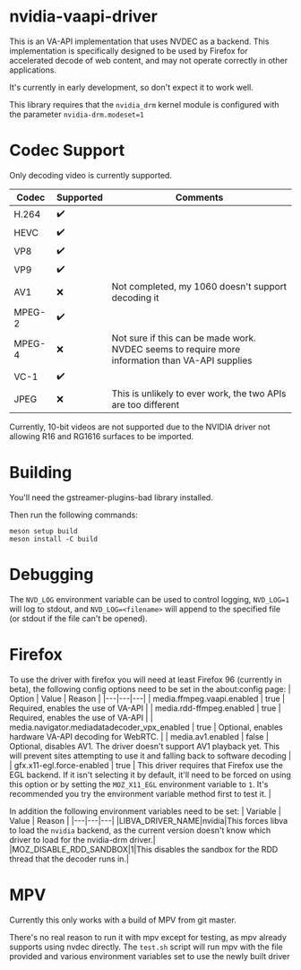 # nvidia-vaapi-driver

This is an VA-API implementation that uses NVDEC as a backend. This implementation is specifically designed to be used by Firefox for accelerated decode of web content, and may not operate correctly in other applications.

It's currently in early development, so don't expect it to work well.

This library requires that the `nvidia_drm` kernel module is configured with the parameter `nvidia-drm.modeset=1`

# Codec Support

Only decoding video is currently supported.

| Codec | Supported | Comments |
|---|---|---|
|H.264|:heavy_check_mark:||
|HEVC|:heavy_check_mark:||
|VP8|:heavy_check_mark:||
|VP9|:heavy_check_mark:||
|AV1|:x:|Not completed, my 1060 doesn't support decoding it|
|MPEG-2|:heavy_check_mark:||
|MPEG-4|:x:|Not sure if this can be made work. NVDEC seems to require more information than VA-API supplies|
|VC-1|:heavy_check_mark:||
|JPEG|:x:|This is unlikely to ever work, the two APIs are too different|

Currently, 10-bit videos are not supported due to the NVIDIA driver not allowing R16 and RG1616 surfaces to be imported.

# Building

You'll need the gstreamer-plugins-bad library installed.

Then run the following commands:
```
meson setup build
meson install -C build
```

# Debugging

The `NVD_LOG` environment variable can be used to control logging, `NVD_LOG=1` will log to stdout, and `NVD_LOG=<filename>` will append to the specified file (or stdout if the file can't be opened).

# Firefox

To use the driver with firefox you will need at least Firefox 96 (currently in beta), the following config options need to be set in the about:config page:
| Option | Value | Reason |
|---|---|---|
| media.ffmpeg.vaapi.enabled | true | Required, enables the use of VA-API |
| media.rdd-ffmpeg.enabled | true | Required, enables the use of VA-API |
| media.navigator.mediadatadecoder_vpx_enabled | true | Optional, enables hardware VA-API decoding for WebRTC. |
| media.av1.enabled | false | Optional, disables AV1. The driver doesn't support AV1 playback yet. This will prevent sites attempting to use it and falling back to software decoding |
| gfx.x11-egl.force-enabled | true | This driver requires that Firefox use the EGL backend. If it isn't selecting it by default, it'll need to be forced on using this option or by setting the `MOZ_X11_EGL` environment variable to `1`. It's recommended you try the environment variable method first to test it. |

In addition the following environment variables need to be set:
| Variable | Value | Reason |
|---|---|---|
|LIBVA_DRIVER_NAME|nvidia|This forces libva to load the `nvidia` backend, as the current version doesn't know which driver to load for the nvidia-drm driver.|
|MOZ_DISABLE_RDD_SANDBOX|1|This disables the sandbox for the RDD thread that the decoder runs in.|

# MPV

Currently this only works with a build of MPV from git master.

There's no real reason to run it with mpv except for testing, as mpv already supports using nvdec directly. The `test.sh` script will run mpv with the file provided and various environment variables set to use the newly built driver
